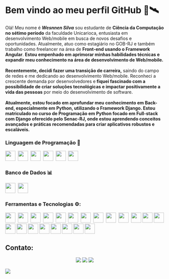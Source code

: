 # Bem vindo ao meu perfil GitHub 👋:artificial_satellite:
<p>Olá! Meu nome é <strong><em>Wesnnen Silva</em></strong> sou estudante de <strong>Ciência da Computação no sétimo período</strong> da faculdade Unicarioca, entusiasta em desenvolvimento Web/mobile em busca de novos desafios e oportunidades. Atualmente, atuo como estagiário no GOB-RJ e também trabalho como freelancer na área de <strong>Front-end usando o Framework Angular</strong>. <strong>Estou empenhado em aprimorar minhas habilidades técnicas e expandir meu conhecimento na área de desenvolvimento de Web/mobile.</strong><br><br>
<strong>Recentemente, decidi fazer uma transição de carreira,</strong> saindo do campo de redes e me dedicando ao desenvolvimento Web/mobile. Reconheci a crescente demanda por desenvolvedores e<strong> fiquei fascinado com a possibilidade de criar soluções tecnológicas e impactar positivamente a vida das pessoas</strong> por meio do desenvolvimento de software.<br><br>
<strong>Atualmente, estou focado em aprofundar meu conhecimento em Back-end, especialmente em Python, utilizando o Framework Django. Estou matriculado no curso de Programação em Python focado em Full-stack com Django oferecido pelo Senac-RJ, onde estou aprendendo conceitos avançados e práticas recomendadas para criar aplicativos robustos e escaláveis.</strong>
</p>


### Linguagem de Programação :scroll:

<img height="32" width="32" src="https://cdn.jsdelivr.net/gh/devicons/devicon/icons/python/python-original-wordmark.svg" />&nbsp;
<img height="32" width="32" src="https://cdn.jsdelivr.net/gh/devicons/devicon/icons/java/java-original-wordmark.svg" />&nbsp;
<img height="32" width="32" src="https://cdn.thekrishna.in/img/icon/javascript.svg" />&nbsp; 
<img height="32" width="32" src="https://cdn.jsdelivr.net/gh/devicons/devicon/icons/html5/html5-plain-wordmark.svg" />&nbsp; 
<img height="32" width="32" src="https://cdn.jsdelivr.net/gh/devicons/devicon/icons/css3/css3-plain-wordmark.svg" />&nbsp;
<img height="32" width="32" src="https://cdn.jsdelivr.net/gh/devicons/devicon/icons/c/c-plain.svg" />


### Banco de Dados :bar_chart:

<img height="32" width="32" src="https://cdn.jsdelivr.net/gh/devicons/devicon/icons/microsoftsqlserver/microsoftsqlserver-plain-wordmark.svg"/>&nbsp;
<img height="32" width="32" src="https://cdn.thekrishna.in/img/icon/mysql.svg" />&nbsp;

### Ferramentas e Tecnologias :gear::

<img height="32" width="32" src="https://cdn.jsdelivr.net/gh/devicons/devicon/icons/pytorch/pytorch-original.svg" />&nbsp;
<img height="32" width="32" src="https://cdn.thekrishna.in/img/icon/tensorflow.svg" />&nbsp;
<img height="32" width="32" src="https://cdn.jsdelivr.net/gh/devicons/devicon/icons/django/django-plain.svg" />&nbsp; 
<img height="32" width="32" src="https://cdn.thekrishna.in/img/icon/docker.svg" />&nbsp; 
<img height="32" width="32" src="https://cdn.thekrishna.in/img/icon/kubernetes.svg" />&nbsp;
<img height="32" width="32" src="https://unpkg.com/simple-icons@v3/icons/flask.svg" />&nbsp;
<img height="32" width="32" src="https://cdn.jsdelivr.net/gh/devicons/devicon/icons/jest/jest-plain.svg" />&nbsp;
<img height="32" width="32" src="https://cdn.jsdelivr.net/gh/devicons/devicon/icons/angularjs/angularjs-plain.svg"/>&nbsp;
<img height="32" width="32" src="https://cdn.jsdelivr.net/gh/devicons/devicon/icons/jetbrains/jetbrains-original.svg" />&nbsp; 
<img height="32" width="32" src="https://cdn.thekrishna.in/img/icon/git.svg" />&nbsp; 
<img height="32" width="32" src="https://cdn.jsdelivr.net/gh/devicons/devicon/icons/bootstrap/bootstrap-original.svg" />
<img height="32" width="32" src="https://cdn.jsdelivr.net/gh/devicons/devicon/icons/nodejs/nodejs-original.svg" />
<img height="32" width="32" src="https://cdn.jsdelivr.net/gh/devicons/devicon/icons/jasmine/jasmine-plain-wordmark.svg" />
<img height="32" width="32" src="https://cdn.jsdelivr.net/gh/devicons/devicon/icons/selenium/selenium-original.svg" />
<img height="32" width="32" src="https://cdn.jsdelivr.net/gh/devicons/devicon/icons/visualstudio/visualstudio-plain.svg" />
<img height="32" width="32" src="https://cdn.jsdelivr.net/gh/devicons/devicon/icons/anaconda/anaconda-original.svg" />
<img height="32" width="32" src="https://cdn.jsdelivr.net/gh/devicons/devicon/icons/pytest/pytest-original-wordmark.svg" />
<img height="32" width="32" src="https://cdn.jsdelivr.net/gh/devicons/devicon/icons/firebase/firebase-plain-wordmark.svg" />
<img height="32" width="32" src="https://cdn.jsdelivr.net/gh/devicons/devicon/icons/windows8/windows8-original.svg" />
<img height="32" width="32" src="https://cdn.jsdelivr.net/gh/devicons/devicon/icons/linux/linux-original.svg" />
<img height="32" width="32" src="https://cdn.jsdelivr.net/gh/devicons/devicon/icons/premierepro/premierepro-original.svg" />
<br>
## Contato:
<div align="center">
<a href="https://www.youtube.com/channel/UCm_oJM61L2M0pS4-fF62MZQ" target="_blank"><img src="https://img.shields.io/badge/YouTube-FF0000?style=for-the-badge&logo=youtube&logoColor=white" target="_blank"></a>
<a href = "mailto:wesnnen@gmail.com"><img src="https://img.shields.io/badge/Gmail-D14836?style=for-the-badge&logo=gmail&logoColor=white" target="_blank"></a>
<a href="https://www.linkedin.com/in/wesnnen-silva-b7a88413b" target="_blank"><img src="https://img.shields.io/badge/-LinkedIn-%230077B5?style=for-the-badge&logo=linkedin&logoColor=white" target="_blank"></a>   
</div>
<br>
<img src="https://imgur.com/rilHVxA.png"/>
<!--
**Wesnnen/Wesnnen** is a ✨ _special_ ✨ repository because its `README.md` (this file) appears on your GitHub profile.

Here are some ideas to get you started:

- 🔭 I’m currently working on ...
- 🌱 I’m currently learning ...
- 👯 I’m looking to collaborate on ...
- 🤔 I’m looking for help with ...
- 💬 Ask me about ...
- 📫 How to reach me: ...
- 😄 Pronouns: ...
- ⚡ Fun fact: ...
-->
